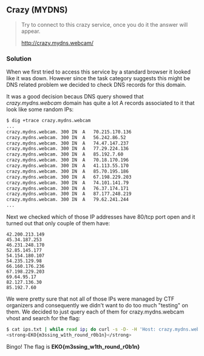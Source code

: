 ## Crazy (MYDNS)

> Try to connect to this crazy service, once you do it the answer will appear.
>
> http://crazy.mydns.webcam/

### Solution

When we first tried to access this service by a standard browser it looked like it was down. However since the task category suggests this might be DNS related problem we decided to check DNS records for this domain. 

It was a good decision becaus DNS query showed that *crazy.mydns.webcam* domain has quite a lot A records associated to it that look like some random IPs:

```bash
$ dig +trace crazy.mydns.webcam
...
crazy.mydns.webcam. 300 IN  A   70.215.170.136
crazy.mydns.webcam. 300 IN  A   56.242.86.52
crazy.mydns.webcam. 300 IN  A   74.47.147.237
crazy.mydns.webcam. 300 IN  A   77.29.224.136
crazy.mydns.webcam. 300 IN  A   85.192.7.60
crazy.mydns.webcam. 300 IN  A   70.18.170.196
crazy.mydns.webcam. 300 IN  A   41.113.55.170
crazy.mydns.webcam. 300 IN  A   85.70.195.186
crazy.mydns.webcam. 300 IN  A   67.198.229.203
crazy.mydns.webcam. 300 IN  A   74.101.141.79
crazy.mydns.webcam. 300 IN  A   76.37.174.171
crazy.mydns.webcam. 300 IN  A   87.177.248.219
crazy.mydns.webcam. 300 IN  A   79.62.241.244
...
```

Next we checked which of those IP addresses have 80/tcp port open and it turned out that only couple of them have:

```
42.200.213.149
45.34.187.253
46.231.248.170
52.85.145.177
54.154.180.107
54.235.129.98
66.160.176.236
67.198.229.203
69.64.95.17
82.127.136.30
85.192.7.60
```

We were pretty sure that not all of those IPs were managed by CTF organizers and consequently we didn't want to do too much "testing" on them. We decided to just query each of them for crazy.mydns.webcam vhost and search for the flag:

```bash
$ cat ips.txt | while read ip; do curl -s -D- -H 'Host: crazy.mydns.webcam' http://${ip}/ | grep 'EKO{'; done
<strong>EKO{m3ssing_w1th_round_r0b1n}</strong>
```

Bingo! The flag is **EKO{m3ssing_w1th_round_r0b1n}**
